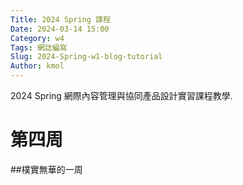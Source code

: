 ```yaml
---
Title: 2024 Spring 課程
Date: 2024-03-14 15:00
Category: w4
Tags: 網誌編寫
Slug: 2024-Spring-w1-blog-tutorial
Author: kmol
---
```


2024 Spring 網際內容管理與協同產品設計實習課程教學.

<!-- PELICAN_END_SUMMARY -->

# 第四周
##樸實無華的一周